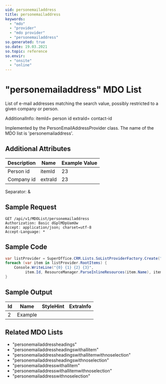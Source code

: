 ```yaml
---
uid: personemailaddress
title: personemailaddress
keywords:
  - "mdo"
  - "provider"
  - "mdo provider"
  - "personemailaddress"
so.generated: true
so.date: 19.03.2021
so.topic: reference
so.envir:
  - "onsite"
  - "online"
---
```


# "personemailaddress" MDO List
List of e-mail addresses matching the search value, possibly restricted to a given company or person.

AdditionalInfo:
itemId= person id
extraId= contact-id

Implemented by the <see cref="T:SuperOffice.CRM.Lists.PersonEmailAddressProvider">PersonEmailAddressProvider</see> class.
The name of the MDO list is 'personemailaddress'.

## Additional Attributes

| Description | Name | Example Value |
|-----|-----|------|
|Person id| itemId|23|
|Company id| extraId|23|

Separator: &





## Sample Request

```http!
GET /api/v1/MDOList/personemailaddress
Authorization: Basic dGplMDpUamUw
Accept: application/json; charset=utf-8
Accept-Language: *

```

## Sample Code
```cs
var listProvider = SuperOffice.CRM.Lists.SoListProviderFactory.Create("personemailaddress", forceFlatList: true);
foreach (var item in listProvider.RootItems) {
    Console.WriteLine("{0} {1} {2} {3}", 
         item.Id, ResourceManager.ParseInlineResources(item.Name), item.StyleHint, item.ExtraInfo);
}
```

## Sample Output

|Id   | Name  |StyleHint|ExtraInfo |
| --- | ----- | ------- | -------- |
| 2 | Example | | |


## Related MDO Lists

* "personemailaddressheadings"
* "personemailaddressheadingswithallitem"
* "personemailaddressheadingswithallitemwithnoselection"
* "personemailaddressheadingswithnoselection"
* "personemailaddresswithallitem"
* "personemailaddresswithallitemwithnoselection"
* "personemailaddresswithnoselection"
